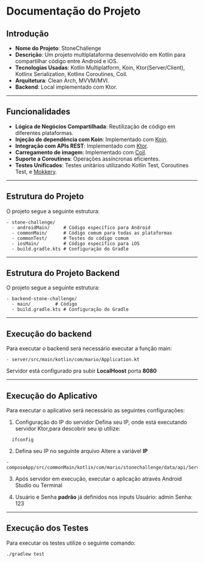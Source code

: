 # **Documentação do Projeto**

## **Introdução**
- **Nome do Projeto**: StoneChallenge
- **Descrição**: Um projeto multiplataforma desenvolvido em Kotlin para compartilhar código entre Android e iOS.
- **Tecnologias Usadas**: Kotlin Multiplatform, Koin, Ktor(Server/Client), Kotlinx Serialization, Kotlinx Coroutines, Coil.
- **Arquitetura**: Clean Arch, MVVM/MVI.
- **Backend**: Local implementado com Ktor.

---

## **Funcionalidades**

- **Lógica de Negócios Compartilhada**: Reutilização de código em diferentes plataformas.
- **Injeção de dependência com Koin**: Implementado com [Koin](https://insert-koin.io/docs/reference/koin-mp/kmp).
- **Integração com APIs REST**: Implementado com [Ktor](https://ktor.io).
- **Carregamento de imagem**: Implementado com [Coil](https://github.com/coil-kt/coil).
- **Suporte a Coroutines**: Operações assíncronas eficientes.
- **Testes Unificados**: Testes unitários utilizando Kotlin Test, Coroutines Test, e [Mokkery](https://mokkery.dev/).

---

## **Estrutura do Projeto**
O projeto segue a seguinte estrutura:

```plaintext
- stone-challenge/
  - androidMain/     # Código específico para Android
  - commonMain/      # Código comum para todas as plataformas
  - commonTest/      # Testes do código comum
  - iosMain/         # Código específico para iOS
  - build.gradle.kts # Configuração do Gradle
```

---

## **Estrutura do Projeto Backend**
O projeto segue a seguinte estrutura:

```plaintext
- backend-stone-challenge/
  - main/         # Código
  - build.gradle.kts # Configuração do Gradle
```

---

## **Execução do backend**
Para executar o backend será necessário executar a função main:

```plaintext
- server/src/main/kotlin/com/mario/Application.kt
```
Servidor está configurado pra subir **LocalHoost** porta **8080**

---

## **Execução do Aplicativo**
Para executar o aplicativo será necessário as seguintes configurações:
1. Configuração do IP do servidor
   Defina seu IP, onde está executando servidor Ktor,para descobrir seu ip utilize:

```plaintext
  ifconfig
```

2. Defina seu IP no seguinte arquivo
   Altere a variável **IP**

```plaintext
- composeApp/src/commonMain/kotlin/com/mario/stonechallenge/data/api/ServerConfig.kt
```

3. Após servidor em execução, executar o aplicação através Android Studio ou Terminal

4. Usuário e Senha **padrão** já definidos nos inputs 
   Usuário: admin
   Senha: 123

---

## **Execução dos Testes**
Para executar os testes utilize o seguinte comando:

```plaintext
./gradlew test
```
